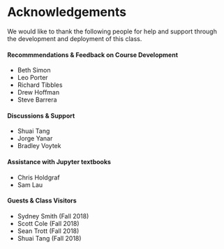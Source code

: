 # Acknowledgements

We would like to thank the following people for help and support through the development and deployment of this class.

#### Recommmendations & Feedback on Course Development
- Beth Simon
- Leo Porter
- Richard Tibbles
- Drew Hoffman
- Steve Barrera

#### Discussions & Support
- Shuai Tang
- Jorge Yanar
- Bradley Voytek

#### Assistance with Jupyter textbooks
- Chris Holdgraf
- Sam Lau

#### Guests & Class Visitors
- Sydney Smith (Fall 2018)
- Scott Cole (Fall 2018)
- Sean Trott (Fall 2018)
- Shuai Tang (Fall 2018)
